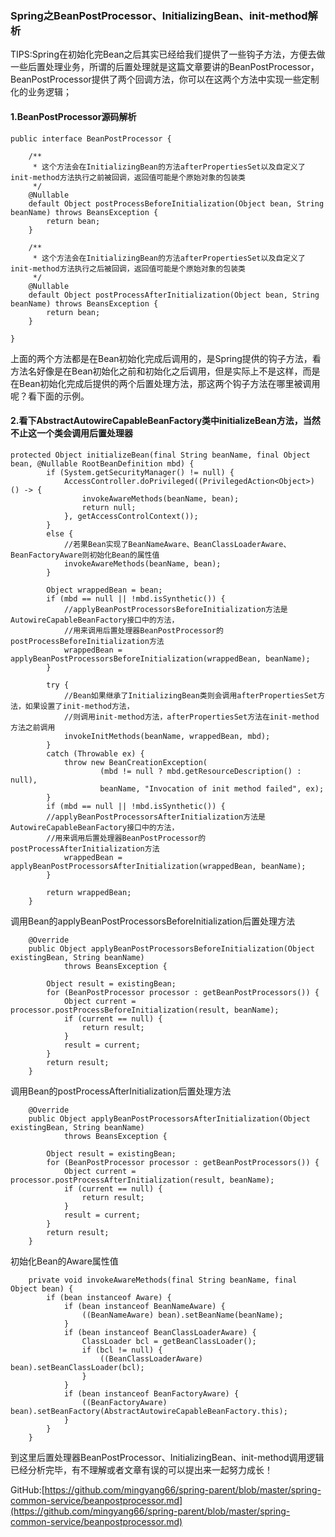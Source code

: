 ### Spring之BeanPostProcessor、InitializingBean、init-method解析

TIPS:Spring在初始化完Bean之后其实已经给我们提供了一些钩子方法，方便去做一些后置处理业务，所谓的后置处理就是这篇文章要讲的BeanPostProcessor，
BeanPostProcessor提供了两个回调方法，你可以在这两个方法中实现一些定制化的业务逻辑；

#### 1.BeanPostProcessor源码解析
```
public interface BeanPostProcessor {

	/**
	 * 这个方法会在InitializingBean的方法afterPropertiesSet以及自定义了 init-method方法执行之前被回调，返回值可能是个原始对象的包装类
	 */
	@Nullable
	default Object postProcessBeforeInitialization(Object bean, String beanName) throws BeansException {
		return bean;
	}

	/**
	 * 这个方法会在InitializingBean的方法afterPropertiesSet以及自定义了 init-method方法执行之后被回调，返回值可能是个原始对象的包装类
	 */
	@Nullable
	default Object postProcessAfterInitialization(Object bean, String beanName) throws BeansException {
		return bean;
	}

}
```
上面的两个方法都是在Bean初始化完成后调用的，是Spring提供的钩子方法，看方法名好像是在Bean初始化之前和初始化之后调用，但是实际上不是这样，而是
在Bean初始化完成后提供的两个后置处理方法，那这两个钩子方法在哪里被调用呢？看下面的示例。

#### 2.看下AbstractAutowireCapableBeanFactory类中initializeBean方法，当然不止这一个类会调用后置处理器
```
protected Object initializeBean(final String beanName, final Object bean, @Nullable RootBeanDefinition mbd) {
		if (System.getSecurityManager() != null) {
			AccessController.doPrivileged((PrivilegedAction<Object>) () -> {
				invokeAwareMethods(beanName, bean);
				return null;
			}, getAccessControlContext());
		}
		else {
		    //若果Bean实现了BeanNameAware、BeanClassLoaderAware、BeanFactoryAware则初始化Bean的属性值
			invokeAwareMethods(beanName, bean);
		}

		Object wrappedBean = bean;
		if (mbd == null || !mbd.isSynthetic()) {
		    //applyBeanPostProcessorsBeforeInitialization方法是AutowireCapableBeanFactory接口中的方法，
		    //用来调用后置处理器BeanPostProcessor的postProcessBeforeInitialization方法
			wrappedBean = applyBeanPostProcessorsBeforeInitialization(wrappedBean, beanName);
		}

		try {
		    //Bean如果继承了InitializingBean类则会调用afterPropertiesSet方法，如果设置了init-method方法，
		    //则调用init-method方法，afterPropertiesSet方法在init-method方法之前调用
			invokeInitMethods(beanName, wrappedBean, mbd);
		}
		catch (Throwable ex) {
			throw new BeanCreationException(
					(mbd != null ? mbd.getResourceDescription() : null),
					beanName, "Invocation of init method failed", ex);
		}
		if (mbd == null || !mbd.isSynthetic()) {
		//applyBeanPostProcessorsAfterInitialization方法是AutowireCapableBeanFactory接口中的方法，
		//用来调用后置处理器BeanPostProcessor的postProcessAfterInitialization方法
			wrappedBean = applyBeanPostProcessorsAfterInitialization(wrappedBean, beanName);
		}

		return wrappedBean;
	}
```
调用Bean的applyBeanPostProcessorsBeforeInitialization后置处理方法
```
	@Override
	public Object applyBeanPostProcessorsBeforeInitialization(Object existingBean, String beanName)
			throws BeansException {

		Object result = existingBean;
		for (BeanPostProcessor processor : getBeanPostProcessors()) {
			Object current = processor.postProcessBeforeInitialization(result, beanName);
			if (current == null) {
				return result;
			}
			result = current;
		}
		return result;
	}
```
调用Bean的postProcessAfterInitialization后置处理方法
```
	@Override
	public Object applyBeanPostProcessorsAfterInitialization(Object existingBean, String beanName)
			throws BeansException {

		Object result = existingBean;
		for (BeanPostProcessor processor : getBeanPostProcessors()) {
			Object current = processor.postProcessAfterInitialization(result, beanName);
			if (current == null) {
				return result;
			}
			result = current;
		}
		return result;
	}
```
初始化Bean的Aware属性值
```
	private void invokeAwareMethods(final String beanName, final Object bean) {
		if (bean instanceof Aware) {
			if (bean instanceof BeanNameAware) {
				((BeanNameAware) bean).setBeanName(beanName);
			}
			if (bean instanceof BeanClassLoaderAware) {
				ClassLoader bcl = getBeanClassLoader();
				if (bcl != null) {
					((BeanClassLoaderAware) bean).setBeanClassLoader(bcl);
				}
			}
			if (bean instanceof BeanFactoryAware) {
				((BeanFactoryAware) bean).setBeanFactory(AbstractAutowireCapableBeanFactory.this);
			}
		}
	}
```

到这里后置处理器BeanPostProcessor、InitializingBean、init-method调用逻辑已经分析完毕，有不理解或者文章有误的可以提出来一起努力成长！

GitHub:[https://github.com/mingyang66/spring-parent/blob/master/spring-common-service/beanpostprocessor.md](https://github.com/mingyang66/spring-parent/blob/master/spring-common-service/beanpostprocessor.md)